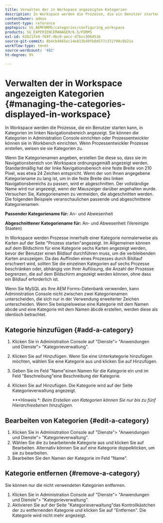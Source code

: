 ```yaml
---
title: Verwalten der in Workspace angezeigten Kategorien
description: In Workspace werden die Prozesse, die ein Benutzer starten kann, in Kategorien im linken Navigationsbereich angezeigt. Erfahren Sie, wie Sie diese in Workspace angezeigten Kategorien verwalten können.
contentOwner: admin
content-type: reference
geptopics: SG_AEMFORMS/categories/configuring_workspace
products: SG_EXPERIENCEMANAGER/6.5/FORMS
exl-id: 62621fe9-f69f-4bc0-aecc-d7bcc3064516
source-git-commit: 8b4cb4065ec14e813b49fb0d577c372790c9b21a
workflow-type: tm+mt
source-wordcount: '482'
ht-degree: 9%

---
```


# Verwalten der in Workspace angezeigten Kategorien {#managing-the-categories-displayed-in-workspace}

In Workspace werden die Prozesse, die ein Benutzer starten kann, in Kategorien im linken Navigationsbereich angezeigt. Sie können die Kategorien in Administration Console einrichten oder Prozessentwickler können sie in Workbench einrichten. Wenn Prozessentwickler Prozesse erstellen, weisen sie sie Kategorien zu.

Wenn Sie Kategorienamen angeben, erstellen Sie diese so, dass sie im Navigationsbereich von Workspace ordnungsgemäß angezeigt werden. Standardmäßig hat der linke Navigationsbereich eine feste Breite von 210 Pixel, was etwa 24 Zeichen entspricht. Wenn der von Ihnen angegebene Kategoriename zu lang ist, um in die feste Breite des linken Navigationsbereichs zu passen, wird er abgeschnitten. Der vollständige Name wird nur angezeigt, wenn der Mauszeiger darüber angehalten wurde. Versuchen Sie, Kategorienamen zu vermeiden, die abgeschnitten werden. Die folgenden Beispiele veranschaulichen passende und abgeschnittene Kategorienamen:

**Passender Kategoriename für:** An- und Abwesenheit

**Abgeschnittener Kategoriename für:** An- und Abwesenheit (Vereinigte Staaten)

In Workspace werden Prozesse innerhalb einer Kategorie normalerweise als Karten auf der Seite &quot;Prozess starten&quot;angezeigt. Im Allgemeinen können auf dem Bildschirm für eine Kategorie sechs Karten angezeigt werden, bevor der Benutzer einen Bildlauf durchführen muss, um die verbleibenden Karten anzuzeigen. Da das Auffinden eines Prozesses durch Bildlauf erschwert wird, sollten Sie die einzelnen Kategorien auf sechs Prozesse beschränken oder, abhängig von Ihrer Auflösung, die Anzahl der Prozesse begrenzen, die auf dem Bildschirm angezeigt werden können, ohne dass ein Bildlauf erforderlich ist.

Wenn Sie MySQL als Ihre AEM Forms-Datenbank verwenden, kann Administration Console nicht zwischen zwei Kategorienamen unterscheiden, die sich nur in der Verwendung erweiterter Zeichen unterscheiden. Wenn Sie beispielsweise eine Kategorie mit dem Namen abcde und eine Kategorie mit dem Namen âbcdè erstellen, werden diese als identisch betrachtet.

## Kategorie hinzufügen {#add-a-category}

1. Klicken Sie in Administration Console auf &quot;Dienste&quot;> &quot;Anwendungen und Dienste&quot;> &quot;Kategorieverwaltung&quot;.
1. Klicken Sie auf Hinzufügen. Wenn Sie eine Unterkategorie hinzufügen möchten, wählen Sie eine Kategorie aus und klicken Sie auf Hinzufügen.
1. Geben Sie im Feld &quot;Name&quot;einen Namen für die Kategorie ein und im Feld &quot;Beschreibung&quot;eine Beschreibung der Kategorie.
1. Klicken Sie auf Hinzufügen. Die Kategorie wird auf der Seite Kategorieverwaltung angezeigt.

   ***Hinweis **: Beim Erstellen von Kategorien können Sie nur bis zu fünf Hierarchieebenen hinzufügen.*

## Bearbeiten von Kategorien {#edit-a-category}

1. Klicken Sie in Administration Console auf &quot;Dienste&quot;> &quot;Anwendungen und Dienste&quot;> &quot;Kategorieverwaltung&quot;.
1. Wählen Sie die zu bearbeitende Kategorie aus und klicken Sie auf Bearbeiten. Alternativ können Sie auf eine Kategorie doppelklicken, um sie zu bearbeiten.
1. Bearbeiten Sie den Namen der Kategorie im Feld &quot;Name&quot;.

## Kategorie entfernen {#remove-a-category}

Sie können nur die nicht verwendeten Kategorien entfernen.

1. Klicken Sie in Administration Console auf &quot;Dienste&quot;> &quot;Anwendungen und Dienste&quot;> &quot;Kategorieverwaltung&quot;.
1. Aktivieren Sie auf der Seite &quot;Kategorieverwaltung&quot;das Kontrollkästchen der zu entfernenden Kategorie und klicken Sie auf &quot;Entfernen&quot;. Die Kategorie wird nicht mehr angezeigt.
